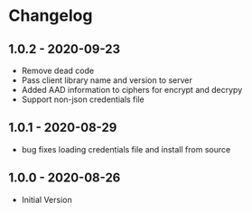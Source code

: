 # Changelog

## 1.0.2 - 2020-09-23
* Remove dead code
* Pass client library name and version to server
* Added AAD information to ciphers for encrypt and decrypy
* Support non-json credentials file

## 1.0.1 - 2020-08-29
* bug fixes loading credentials file and install from source

## 1.0.0 - 2020-08-26
* Initial Version
